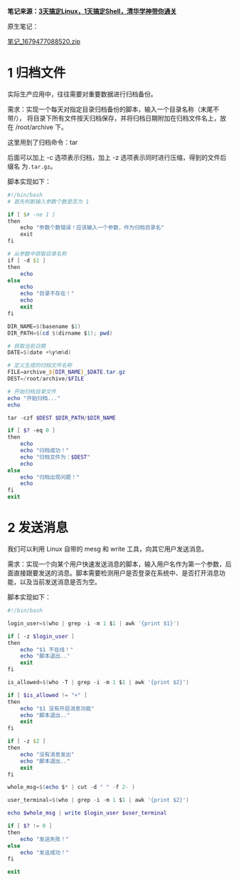**笔记来源：**[**3天搞定Linux，1天搞定Shell，清华学神带你通关**](https://www.bilibili.com/video/BV1WY4y1H7d3?p=9&vd_source=e8046ccbdc793e09a75eb61fe8e84a30)

 原生笔记：

[笔记_1679477088520.zip](https://www.yuque.com/attachments/yuque/0/2023/zip/22334924/1690693960113-7b48d8da-5102-45c1-afa7-3fb1c58a011b.zip)

# 1 归档文件 
实际生产应用中，往往需要对重要数据进行归档备份。 

需求：实现一个每天对指定目录归档备份的脚本，输入一个目录名称（末尾不带/）， 将目录下所有文件按天归档保存，并将归档日期附加在归档文件名上，放在 /root/archive 下。 

这里用到了归档命令：tar 

后面可以加上 -c 选项表示归档，加上 -z 选项表示同时进行压缩，得到的文件后缀名 为`.tar.gz`。 

脚本实现如下： 

```powershell
#!/bin/bash
# 首先判断输入参数个数是否为 1

if [ $# -ne 1 ]
then
	echo "参数个数错误！应该输入一个参数，作为归档目录名"
	exit
fi

# 从参数中获取目录名称
if [ -d $1 ]
then
	echo
else
	echo
	echo "目录不存在！"
	echo
	exit
fi

DIR_NAME=$(basename $1)
DIR_PATH=$(cd $(dirname $1); pwd)

# 获取当前日期
DATE=$(date +%y%m%d)

# 定义生成的归档文件名称
FILE=archive_${DIR_NAME}_$DATE.tar.gz
DEST=/root/archive/$FILE

# 开始归档目录文件
echo "开始归档..."
echo

tar -czf $DEST $DIR_PATH/$DIR_NAME

if [ $? -eq 0 ]
then
 	echo
	echo "归档成功！"
	echo "归档文件为：$DEST"
	echo
else
 	echo "归档出现问题！"
	echo
fi
exit
```



# 2 发送消息 
我们可以利用 Linux 自带的 mesg 和 write 工具，向其它用户发送消息。 

需求：实现一个向某个用户快速发送消息的脚本，输入用户名作为第一个参数，后面直接跟要发送的消息。脚本需要检测用户是否登录在系统中、是否打开消息功能，以及当前发送消息是否为空。 

脚本实现如下：

```powershell
#!/bin/bash

login_user=$(who | grep -i -m 1 $1 | awk '{print $1}')

if [ -z $login_user ]
then
	echo "$1 不在线！"
	echo "脚本退出.."
	exit
fi

is_allowed=$(who -T | grep -i -m 1 $1 | awk '{print $2}')

if [ $is_allowed != "+" ]
then
	echo "$1 没有开启消息功能"
	echo "脚本退出.."
	exit
fi

if [ -z $2 ]
then
	echo "没有消息发出"
	echo "脚本退出.."
	exit
fi

whole_msg=$(echo $* | cut -d " " -f 2- )

user_terminal=$(who | grep -i -m 1 $1 | awk '{print $2}')

echo $whole_msg | write $login_user $user_terminal

if [ $? != 0 ]
then
	echo "发送失败！"
else
	echo "发送成功！"
fi

exit
```

